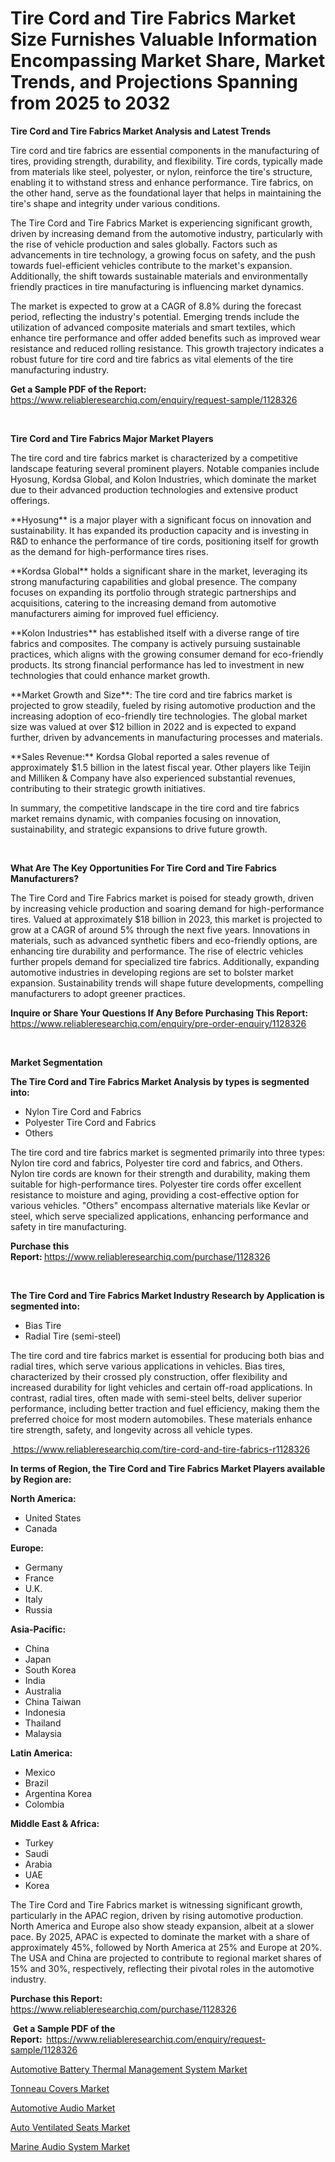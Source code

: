 <p><h1>Tire Cord and Tire Fabrics Market Size Furnishes Valuable Information Encompassing Market Share, Market Trends, and Projections Spanning from 2025 to 2032</h1></p><p><strong>Tire Cord and Tire Fabrics Market Analysis and Latest Trends</strong></p>
<p><p>Tire cord and tire fabrics are essential components in the manufacturing of tires, providing strength, durability, and flexibility. Tire cords, typically made from materials like steel, polyester, or nylon, reinforce the tire's structure, enabling it to withstand stress and enhance performance. Tire fabrics, on the other hand, serve as the foundational layer that helps in maintaining the tire's shape and integrity under various conditions.</p><p>The Tire Cord and Tire Fabrics Market is experiencing significant growth, driven by increasing demand from the automotive industry, particularly with the rise of vehicle production and sales globally. Factors such as advancements in tire technology, a growing focus on safety, and the push towards fuel-efficient vehicles contribute to the market's expansion. Additionally, the shift towards sustainable materials and environmentally friendly practices in tire manufacturing is influencing market dynamics.</p><p>The market is expected to grow at a CAGR of 8.8% during the forecast period, reflecting the industry's potential. Emerging trends include the utilization of advanced composite materials and smart textiles, which enhance tire performance and offer added benefits such as improved wear resistance and reduced rolling resistance. This growth trajectory indicates a robust future for tire cord and tire fabrics as vital elements of the tire manufacturing industry.</p></p>
<p><strong>Get a Sample PDF of the Report:&nbsp;</strong> <a href="https://www.reliableresearchiq.com/enquiry/request-sample/1128326?utm_campaign=1876&utm_medium=2&utm_source=Github&utm_content=ia&utm_term=30032025&utm_id=tire-cord-and-tire-fabrics">https://www.reliableresearchiq.com/enquiry/request-sample/1128326</a></p>
<p>&nbsp;</p>
<p><strong>Tire Cord and Tire Fabrics Major Market Players</strong></p>
<p><p>The tire cord and tire fabrics market is characterized by a competitive landscape featuring several prominent players. Notable companies include Hyosung, Kordsa Global, and Kolon Industries, which dominate the market due to their advanced production technologies and extensive product offerings.</p><p>**Hyosung** is a major player with a significant focus on innovation and sustainability. It has expanded its production capacity and is investing in R&D to enhance the performance of tire cords, positioning itself for growth as the demand for high-performance tires rises.</p><p>**Kordsa Global** holds a significant share in the market, leveraging its strong manufacturing capabilities and global presence. The company focuses on expanding its portfolio through strategic partnerships and acquisitions, catering to the increasing demand from automotive manufacturers aiming for improved fuel efficiency.</p><p>**Kolon Industries** has established itself with a diverse range of tire fabrics and composites. The company is actively pursuing sustainable practices, which aligns with the growing consumer demand for eco-friendly products. Its strong financial performance has led to investment in new technologies that could enhance market growth.</p><p>**Market Growth and Size**: The tire cord and tire fabrics market is projected to grow steadily, fueled by rising automotive production and the increasing adoption of eco-friendly tire technologies. The global market size was valued at over $12 billion in 2022 and is expected to expand further, driven by advancements in manufacturing processes and materials.</p><p>**Sales Revenue:** Kordsa Global reported a sales revenue of approximately $1.5 billion in the latest fiscal year. Other players like Teijin and Milliken & Company have also experienced substantial revenues, contributing to their strategic growth initiatives.</p><p>In summary, the competitive landscape in the tire cord and tire fabrics market remains dynamic, with companies focusing on innovation, sustainability, and strategic expansions to drive future growth.</p></p>
<p>&nbsp;</p>
<p><strong>What Are The Key Opportunities For Tire Cord and Tire Fabrics Manufacturers?</strong></p>
<p><p>The Tire Cord and Tire Fabrics market is poised for steady growth, driven by increasing vehicle production and soaring demand for high-performance tires. Valued at approximately $18 billion in 2023, this market is projected to grow at a CAGR of around 5% through the next five years. Innovations in materials, such as advanced synthetic fibers and eco-friendly options, are enhancing tire durability and performance. The rise of electric vehicles further propels demand for specialized tire fabrics. Additionally, expanding automotive industries in developing regions are set to bolster market expansion. Sustainability trends will shape future developments, compelling manufacturers to adopt greener practices.</p></p>
<p><strong>Inquire or Share Your Questions If Any Before Purchasing This Report:</strong> <a href="https://www.reliableresearchiq.com/enquiry/pre-order-enquiry/1128326?utm_campaign=1876&utm_medium=2&utm_source=Github&utm_content=ia&utm_term=30032025&utm_id=tire-cord-and-tire-fabrics">https://www.reliableresearchiq.com/enquiry/pre-order-enquiry/1128326</a></p>
<p>&nbsp;</p>
<p><strong>Market Segmentation</strong></p>
<p><strong>The Tire Cord and Tire Fabrics Market Analysis by types is segmented into:</strong></p>
<p><ul><li>Nylon Tire Cord and Fabrics</li><li>Polyester Tire Cord and Fabrics</li><li>Others</li></ul></p>
<p><p>The tire cord and tire fabrics market is segmented primarily into three types: Nylon tire cord and fabrics, Polyester tire cord and fabrics, and Others. Nylon tire cords are known for their strength and durability, making them suitable for high-performance tires. Polyester tire cords offer excellent resistance to moisture and aging, providing a cost-effective option for various vehicles. "Others" encompass alternative materials like Kevlar or steel, which serve specialized applications, enhancing performance and safety in tire manufacturing.</p></p>
<p><strong>Purchase this Report:&nbsp;</strong><a href="https://www.reliableresearchiq.com/purchase/1128326?utm_campaign=1876&utm_medium=2&utm_source=Github&utm_content=ia&utm_term=30032025&utm_id=tire-cord-and-tire-fabrics">https://www.reliableresearchiq.com/purchase/1128326</a></p>
<p>&nbsp;</p>
<p><strong>The Tire Cord and Tire Fabrics Market Industry Research by Application is segmented into:</strong></p>
<p><ul><li>Bias Tire</li><li>Radial Tire (semi-steel)</li></ul></p>
<p><p>The tire cord and tire fabrics market is essential for producing both bias and radial tires, which serve various applications in vehicles. Bias tires, characterized by their crossed ply construction, offer flexibility and increased durability for light vehicles and certain off-road applications. In contrast, radial tires, often made with semi-steel belts, deliver superior performance, including better traction and fuel efficiency, making them the preferred choice for most modern automobiles. These materials enhance tire strength, safety, and longevity across all vehicle types.</p></p>
<p><a href="https://www.reliableresearchiq.com/tire-cord-and-tire-fabrics-r1128326?utm_campaign=1876&utm_medium=2&utm_source=Github&utm_content=ia&utm_term=30032025&utm_id=tire-cord-and-tire-fabrics">&nbsp;https://www.reliableresearchiq.com/tire-cord-and-tire-fabrics-r1128326</a></p>
<p><strong>In terms of Region, the Tire Cord and Tire Fabrics Market Players available by Region are:</strong></p>
<p>
    <p> <strong> North America: </strong>
        <ul>
            <li>United States</li>
            <li>Canada</li>
        </ul>
        </p> 
    <p> <strong> Europe: </strong>
        <ul>
            <li>Germany</li>
            <li>France</li>
            <li>U.K.</li>
            <li>Italy</li>
            <li>Russia</li>
        </ul>
        </p> 
    <p> <strong> Asia-Pacific: </strong>
        <ul>
            <li>China</li>
            <li>Japan</li>
            <li>South Korea</li>
            <li>India</li>
            <li>Australia</li>
            <li>China Taiwan</li>
            <li>Indonesia</li>
            <li>Thailand</li>
            <li>Malaysia</li>
        </ul>
        </p> 
    <p> <strong> Latin America: </strong>
        <ul>
            <li>Mexico</li>
            <li>Brazil</li>
            <li>Argentina Korea</li>
            <li>Colombia</li>
        </ul>
        </p> 
    <p> <strong> Middle East & Africa: </strong>
        <ul>
            <li>Turkey</li>
            <li>Saudi</li>
            <li>Arabia</li>
            <li>UAE</li>
            <li>Korea</li>
        </ul>
    </p>
    </p>
<p><p>The Tire Cord and Tire Fabrics market is witnessing significant growth, particularly in the APAC region, driven by rising automotive production. North America and Europe also show steady expansion, albeit at a slower pace. By 2025, APAC is expected to dominate the market with a share of approximately 45%, followed by North America at 25% and Europe at 20%. The USA and China are projected to contribute to regional market shares of 15% and 30%, respectively, reflecting their pivotal roles in the automotive industry.</p></p>
<p><strong>Purchase this Report: </strong><a href="https://www.reliableresearchiq.com/purchase/1128326?utm_campaign=1876&utm_medium=2&utm_source=Github&utm_content=ia&utm_term=30032025&utm_id=tire-cord-and-tire-fabrics">https://www.reliableresearchiq.com/purchase/1128326</a></p>
<p>&nbsp;<strong>Get a Sample PDF of the Report:&nbsp;&nbsp;</strong><a href="https://www.reliableresearchiq.com/enquiry/request-sample/1128326?utm_campaign=1876&utm_medium=2&utm_source=Github&utm_content=ia&utm_term=30032025&utm_id=tire-cord-and-tire-fabrics">https://www.reliableresearchiq.com/enquiry/request-sample/1128326</a></p>
<p><strong></strong></p>
<p><p><a href="https://github.com/nxauwedaroui2/Market-Research-Report-List-1/blob/main/automotive-battery-thermal-management-system-market.md?utm_campaign=1876&utm_medium=2&utm_source=Github&utm_content=ia&utm_term=30032025&utm_id=tire-cord-and-tire-fabrics">Automotive Battery Thermal Management System Market</a></p><p><a href="https://github.com/iontahoehlct/Market-Research-Report-List-1/blob/main/tonneau-covers-market.md?utm_campaign=1876&utm_medium=2&utm_source=Github&utm_content=ia&utm_term=30032025&utm_id=tire-cord-and-tire-fabrics">Tonneau Covers Market</a></p><p><a href="https://github.com/kemauteve/Market-Research-Report-List-1/blob/main/automotive-audio-market.md?utm_campaign=1876&utm_medium=2&utm_source=Github&utm_content=ia&utm_term=30032025&utm_id=tire-cord-and-tire-fabrics">Automotive Audio Market</a></p><p><a href="https://github.com/drissahrouk/Market-Research-Report-List-1/blob/main/auto-ventilated-seats-market.md?utm_campaign=1876&utm_medium=2&utm_source=Github&utm_content=ia&utm_term=30032025&utm_id=tire-cord-and-tire-fabrics">Auto Ventilated Seats Market</a></p><p><a href="https://github.com/habyoneub/Market-Research-Report-List-1/blob/main/marine-audio-system-market.md?utm_campaign=1876&utm_medium=2&utm_source=Github&utm_content=ia&utm_term=30032025&utm_id=tire-cord-and-tire-fabrics">Marine Audio System Market</a></p></p>